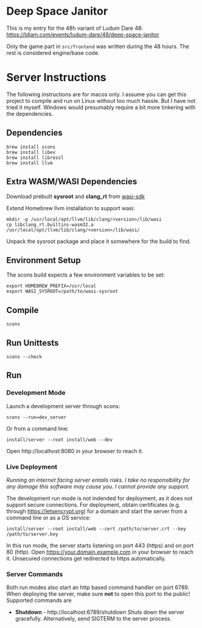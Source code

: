 # Deep Space Janitor

This is my entry for the 48h variant of Ludum Dare 48:
https://ldjam.com/events/ludum-dare/48/deep-space-janitor

Only the game part in `src/frontend` was written during the 48 hours. The rest is considered engine/base code.

# Server Instructions

The following instructions are for macos only. I assume you can get this project to compile and run on Linux without too much hassle. But I have not tried it myself. Windows would presumably require a bit more tinkering with the dependencies.

## Dependencies

```
brew install scons
brew install libev
brew install libressl
brew install llvm
```

## Extra WASM/WASI Dependencies

Download prebuilt **sysroot** and **clang_rt** from [wasi-sdk](https://github.com/WebAssembly/wasi-sdk/releases)

Extend Homebrew llvm installation to support wasi:
```
mkdir -p /usr/local/opt/llvm/lib/clang/<version>/lib/wasi
cp libclang_rt.builtins-wasm32.a  /usr/local/opt/llvm/lib/clang/<version>/lib/wasi/
```

Unpack the sysroot package and place it somewhere for the build to find.

## Environment Setup

The scons build expects a few environment variables to be set:

```
export HOMEBREW_PREFIX=/usr/local
export WASI_SYSROOT=/path/to/wasi-sysroot
```

## Compile

```
scons
```

## Run Unittests

```
scons --check
```

## Run

### Development Mode

Launch a development server through scons:

```
scons --run=dev_server
```

Or from a command line:

```
install/server --root install/web --dev
```

Open http://localhost:8080 in your browser to reach it.

### Live Deployment

_Running an internet facing server entails risks. I take no responsibility for any damage this software may cause you. I cannot provide any support._

The development run mode is not indended for deployment, as it does not support secure connections. For deployment, obtain certificates (e.g. through https://letsencrypt.org) for a domain and start the server from a command line or as a OS service:

```
install/server --root install/web --cert /path/to/server.crt --key /path/to/server.key
```

In this run mode, the server starts listening on port 443 (https) and on port 80 (http). Open https://your.domain.example.com in your browser to reach it. Unsecured connections get redirected to https automatically.

### Server Commands

Both run modes also start an http based command handler on port 6789. When deploying the server, make sure **not** to open this port to the public! Supported commands are

* **Shutdown** - http://localhost:6789/shutdown
Shuts down the server gracefully. Alternatively, send SIGTERM to the server process.
